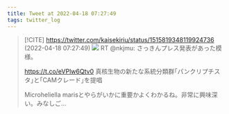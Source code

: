 ```yaml
---
title: Tweet at 2022-04-18 07:27:49
tags: twitter_log
---
```


> [!CITE] https://twitter.com/kaisekiriu/status/1515819348119924736 (2022-04-18 07:27:49)
> ![](https://twitter.com/kaisekiriu/status/1515819348119924736)
> RT @nkjmu: さっきんプレス発表があった模様。
> 
> https://t.co/eVPlw6Qtv0
> 真核生物の新たな系統分類群｢パンクリプチスタ｣と｢CAMクレード｣を提唱
> 
> Microheliella marisとやらがいかに重要かよくわかるね。非常に興味深い。みなしご…
